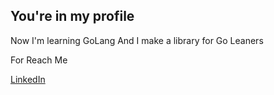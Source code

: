 ## You're in my profile

Now I'm learning GoLang
And I make a library for Go Leaners

For Reach Me

[LinkedIn](https://tr.linkedin.com/in/mervanerdem)

